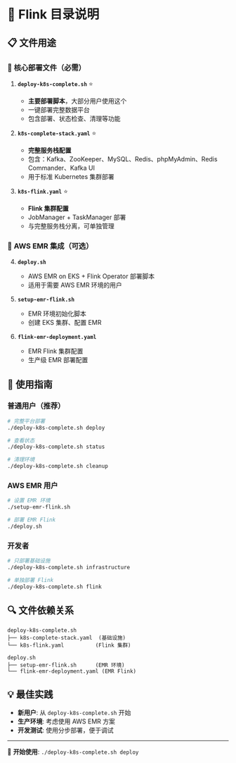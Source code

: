 # 📁 Flink 目录说明

## 📋 文件用途

### 🚀 **核心部署文件**（必需）

1. **`deploy-k8s-complete.sh`** ⭐ 
   - **主要部署脚本**，大部分用户使用这个
   - 一键部署完整数据平台
   - 包含部署、状态检查、清理等功能

2. **`k8s-complete-stack.yaml`** ⭐
   - **完整服务栈配置**
   - 包含：Kafka、ZooKeeper、MySQL、Redis、phpMyAdmin、Redis Commander、Kafka UI
   - 用于标准 Kubernetes 集群部署

3. **`k8s-flink.yaml`** ⭐
   - **Flink 集群配置**  
   - JobManager + TaskManager 部署
   - 与完整服务栈分离，可单独管理

### 🌊 **AWS EMR 集成**（可选）

4. **`deploy.sh`**
   - AWS EMR on EKS + Flink Operator 部署脚本
   - 适用于需要 AWS EMR 环境的用户

5. **`setup-emr-flink.sh`**
   - EMR 环境初始化脚本
   - 创建 EKS 集群、配置 EMR

6. **`flink-emr-deployment.yaml`**
   - EMR Flink 集群配置
   - 生产级 EMR 部署配置

## 🎯 使用指南

### 普通用户（推荐）
```bash
# 完整平台部署
./deploy-k8s-complete.sh deploy

# 查看状态
./deploy-k8s-complete.sh status

# 清理环境
./deploy-k8s-complete.sh cleanup
```

### AWS EMR 用户
```bash
# 设置 EMR 环境
./setup-emr-flink.sh

# 部署 EMR Flink
./deploy.sh
```

### 开发者
```bash
# 只部署基础设施
./deploy-k8s-complete.sh infrastructure

# 单独部署 Flink
./deploy-k8s-complete.sh flink

```

## 🔍 文件依赖关系

```
deploy-k8s-complete.sh
├── k8s-complete-stack.yaml  (基础设施)
└── k8s-flink.yaml          (Flink 集群)

deploy.sh
├── setup-emr-flink.sh      (EMR 环境)
└── flink-emr-deployment.yaml (EMR Flink)

```

## 💡 最佳实践

- **新用户**: 从 `deploy-k8s-complete.sh` 开始
- **生产环境**: 考虑使用 AWS EMR 方案
- **开发测试**: 使用分步部署，便于调试

---

🚀 **开始使用**: `./deploy-k8s-complete.sh deploy`